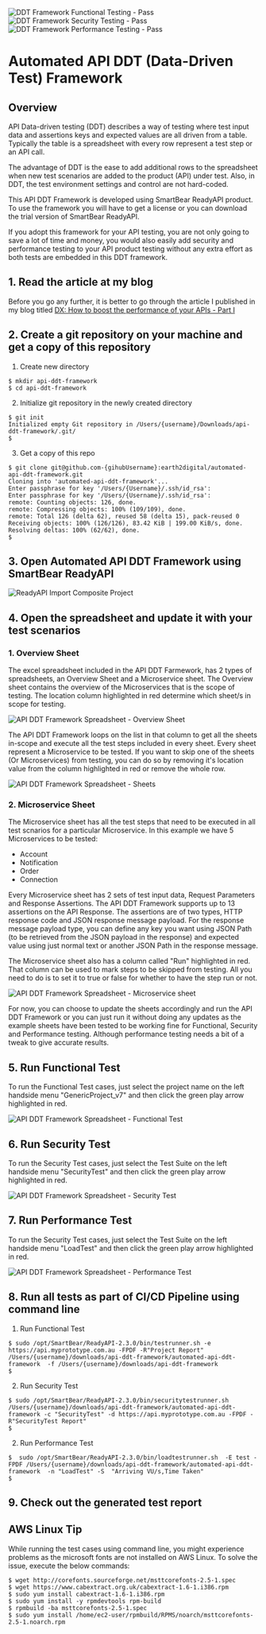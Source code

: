 ![DDT Framework Functional Testing - Pass](https://img.shields.io/badge/DDT%20Framework%20|%20Functional%20%20-pass-green.svg?longCache=true&style=for-the-badge)<br>
![DDT Framework Security Testing - Pass](https://img.shields.io/badge/DDT%20Framework%20|%20Security%20%20%20%20%20%20-pass-green.svg?longCache=true&style=for-the-badge) <br>
![DDT Framework Performance Testing - Pass](https://img.shields.io/badge/DDT%20Framework%20|%20Performance-fail%20-red.svg?longCache=true&style=for-the-badge)
# Automated API DDT (Data-Driven Test) Framework
## Overview

API Data-driven testing (DDT) describes a way of testing where test input data and assertions keys and expected values are all driven from a table. Typically the table is a spreadsheet with every row represent a test step or an API call.

The advantage of DDT is the ease to add additional rows to the spreadsheet when new test scenarios are added to the product (API) under test. Also, in DDT, the test environment settings and control are not hard-coded. 

This API DDT Framework is developed using SmartBear ReadyAPI product. To use the framework you will have to get a license or you can download the trial version of SmartBear ReadyAPI.

If you adopt this framework for your API testing, you are not only going to save a lot of time and money, you would also easily add security and performance testing to your API product testing without any extra effort as both tests are embedded in this DDT framework.

## 1. Read the article at my blog
Before you go any further, it is better to go through the article I published in my blog titled [DX: How to boost the performance of your APIs - Part I](https://www.earth2.digital/blog/How-to-boost-the-performance-of-your-APIs-1-adam-ali.html)

## 2. Create a git repository on your machine and get a copy of this repository
1. Create new directory
```
$ mkdir api-ddt-framework
$ cd api-ddt-framework
```
2. Initialize git repository in the newly created directory
```
$ git init
Initialized empty Git repository in /Users/{username}/Downloads/api-ddt-framework/.git/
$
```
3. Get a copy of this repo

```
$ git clone git@github.com-{gihubUsername}:earth2digital/automated-api-ddt-framework.git
Cloning into 'automated-api-ddt-framework'...
Enter passphrase for key '/Users/{Username}/.ssh/id_rsa': 
Enter passphrase for key '/Users/{Username}/.ssh/id_rsa': 
remote: Counting objects: 126, done.
remote: Compressing objects: 100% (109/109), done.
remote: Total 126 (delta 62), reused 58 (delta 15), pack-reused 0
Receiving objects: 100% (126/126), 83.42 KiB | 199.00 KiB/s, done.
Resolving deltas: 100% (62/62), done.
$ 

```
## 3. Open Automated API DDT Framework using SmartBear ReadyAPI

![ReadyAPI Import Composite Project](https://media-assets.myprototype.com.au/github/images/ReadyAPI-import-composite-project-v2.png)


## 4. Open the spreadsheet and update it with your test scenarios
### 1. Overview Sheet

The excel spreadsheet included in the API DDT Farmework, has 2 types of spreadsheets, an Overview Sheet and a Microservice sheet. The Overview sheet contains the overview of the Microservices that is the scope of testing. The location column highlighted in red determine which sheet/s in scope for testing.

![API DDT Framework Spreadsheet - Overview Sheet](https://media-assets.myprototype.com.au/github/images/API-DDT-Spreadsheet-01-v2.png)

The API DDT Framework loops on the list in that column to get all the sheets in-scope and execute all the test steps included in every sheet. Every sheet represent a Microservice to be tested. If you want to skip one of the sheets (Or Microservices) from testing, you can do so by removing it's location value from the column highlighted in red or remove the whole row.

![API DDT Framework Spreadsheet - Sheets](https://media-assets.myprototype.com.au/github/images/API-DDT-Spreadsheet-02.png)

### 2. Microservice Sheet
The Microservice sheet has all the test steps that need to be executed in all test scnarios for a particular Microservice. In this example we have 5 Microservices to be tested:

- Account
- Notification
- Order
- Connection

Every Microservice sheet has 2 sets of test input data, Request Parameters and Response Assertions. The API DDT Framework supports up to 13 assertions on the API Response. The assertions are of two types, HTTP response code and JSON response message payload. For the response message payload type, you can define any key you want using JSON Path (to be retrieved from the JSON payload in the response) and expected value using just normal text or another JSON Path in the response message.

The Microservice sheet also has a column called "Run" highlighted in red. That column can be used to mark steps to be skipped from testing. All you need to do is to set it to true or false for whether to have the step run or not.

![API DDT Framework Spreadsheet - Microservice sheet](https://media-assets.myprototype.com.au/github/images/API-DDT-Spreadsheet-03.png)

For now, you can choose to update the sheets accordingly and run the API DDT Framework or you can just run it without doing any updates as the example sheets have been tested to be working fine for Functional, Security and Performance testing. Although performance testing needs a bit of a tweak to give accurate results.

## 5. Run Functional Test

To run the Functional Test cases, just select the project name on the left handside menu "GenericProject_v7" and then click the green play arrow highlighted in red.

![API DDT Framework Spreadsheet - Functional Test](https://media-assets.myprototype.com.au/github/images/API-DDT-Spreadsheet-04.png)

## 6. Run Security Test

To run the Security Test cases, just select the Test Suite on the left handside menu "SecurityTest" and then click the green play arrow highlighted in red.

![API DDT Framework Spreadsheet - Security Test](https://media-assets.myprototype.com.au/github/images/API-DDT-Spreadsheet-05.png)

## 7. Run Performance Test

To run the Security Test cases, just select the Test Suite on the left handside menu "LoadTest" and then click the green play arrow highlighted in red.

![API DDT Framework Spreadsheet - Performance Test](https://media-assets.myprototype.com.au/github/images/API-DDT-Spreadsheet-06.png)

## 8. Run all tests as part of CI/CD Pipeline using command line

1. Run Functional Test

```
$ sudo /opt/SmartBear/ReadyAPI-2.3.0/bin/testrunner.sh -e https://api.myprototype.com.au -FPDF -R"Project Report" /Users/{username}/downloads/api-ddt-framework/automated-api-ddt-framework  -f /Users/{username}/downloads/api-ddt-framework
$ 

```

2. Run Security Test

```
$ sudo /opt/SmartBear/ReadyAPI-2.3.0/bin/securitytestrunner.sh /Users/{username}/downloads/api-ddt-framework/automated-api-ddt-framework -c "SecurityTest" -d https://api.myprototype.com.au -FPDF -R"SecurityTest Report" 
$ 

```

2. Run Performance Test

```
$  sudo /opt/SmartBear/ReadyAPI-2.3.0/bin/loadtestrunner.sh  -E test -FPDF /Users/{username}/downloads/api-ddt-framework/automated-api-ddt-framework  -n "LoadTest" -S  "Arriving VU/s,Time Taken" 
$ 

```

## 9. Check out the generated test report

## AWS Linux Tip

While running the test cases using command line, you might experience problems as the microsoft fonts are not installed on AWS Linux. To solve the issue, execute the below commands:

```
$ wget http://corefonts.sourceforge.net/msttcorefonts-2.5-1.spec
$ wget https://www.cabextract.org.uk/cabextract-1.6-1.i386.rpm
$ sudo yum install cabextract-1.6-1.i386.rpm
$ sudo yum install -y rpmdevtools rpm-build
$ rpmbuild -ba msttcorefonts-2.5-1.spec
$ sudo yum install /home/ec2-user/rpmbuild/RPMS/noarch/msttcorefonts-2.5-1.noarch.rpm

```
